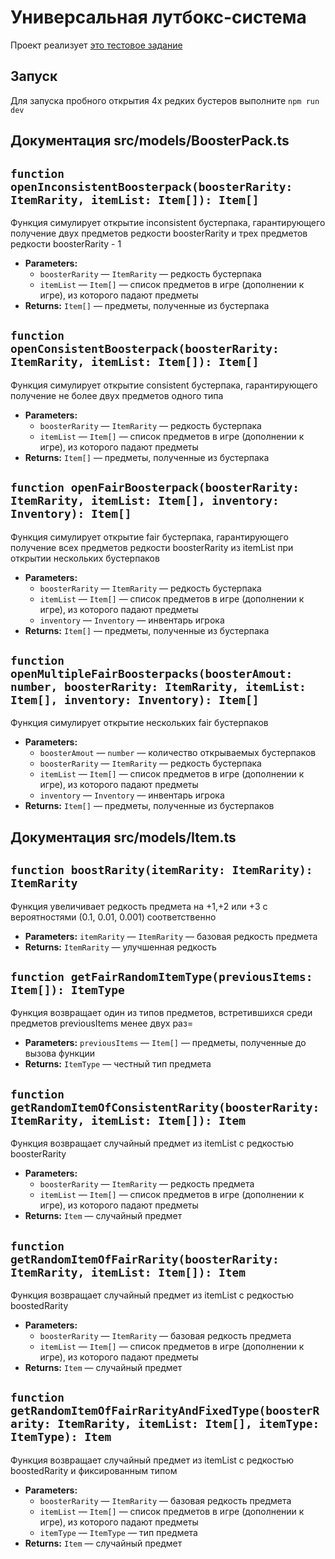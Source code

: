 # Универсальная лутбокс-система

Проект реализует [это тестовое задание](https://drive.google.com/file/d/13VxR410LdtphyVVxx3pJdG3cNSuX_6Y_/view)

## Запуск

Для запуска пробного открытия 4х редких бустеров выполните ```npm run dev```

## Документация src/models/BoosterPack.ts

## `function openInconsistentBoosterpack(boosterRarity: ItemRarity, itemList: Item[]): Item[]`

Функция симулирует открытие inconsistent бустерпака, гарантирующего получение двух предметов редкости boosterRarity и трех предметов редкости boosterRarity - 1

* **Parameters:**
  * `boosterRarity` — `ItemRarity` — редкость бустерпака
  * `itemList` — `Item[]` — список предметов в игре (дополнении к игре), из которого падают предметы
* **Returns:** `Item[]` — предметы, полученные из бустерпака

## `function openConsistentBoosterpack(boosterRarity: ItemRarity, itemList: Item[]): Item[]`

Функция симулирует открытие consistent бустерпака, гарантирующего получение не более двух предметов одного типа

* **Parameters:**
  * `boosterRarity` — `ItemRarity` — редкость бустерпака
  * `itemList` — `Item[]` — список предметов в игре (дополнении к игре), из которого падают предметы
* **Returns:** `Item[]` — предметы, полученные из бустерпака

## `function openFairBoosterpack(boosterRarity: ItemRarity, itemList: Item[], inventory: Inventory): Item[]`

Функция симулирует открытие fair бустерпака, гарантирующего получение всех предметов редкости boosterRarity из itemList при открытии нескольких бустерпаков

* **Parameters:**
  * `boosterRarity` — `ItemRarity` — редкость бустерпака
  * `itemList` — `Item[]` — список предметов в игре (дополнении к игре), из которого падают предметы
  * `inventory` — `Inventory` — инвентарь игрока
* **Returns:** `Item[]` — предметы, полученные из бустерпака

## `function openMultipleFairBoosterpacks(boosterAmout: number, boosterRarity: ItemRarity, itemList: Item[], inventory: Inventory): Item[]`

Функция симулирует открытие нескольких fair бустерпаков

* **Parameters:**
  * `boosterAmout` — `number` — количество открываемых бустерпаков
  * `boosterRarity` — `ItemRarity` — редкость бустерпака
  * `itemList` — `Item[]` — список предметов в игре (дополнении к игре), из которого падают предметы
  * `inventory` — `Inventory` — инвентарь игрока
* **Returns:** `Item[]` — предметы, полученные из бустерпаков

## Документация src/models/Item.ts

## `function boostRarity(itemRarity: ItemRarity): ItemRarity`

Функция увеличивает редкость предмета на +1,+2 или +3 с вероятностями (0.1, 0.01, 0.001) соответственно

* **Parameters:** `itemRarity` — `ItemRarity` — базовая редкость предмета
* **Returns:** `ItemRarity` — улучшенная редкость

## `function getFairRandomItemType(previousItems: Item[]): ItemType`

Функция возвращает один из типов предметов, встретившихся среди предметов previousItems менее двух раз=

* **Parameters:** `previousItems` — `Item[]` — предметы, полученные до вызова функции
* **Returns:** `ItemType` — честный тип предмета

## `function getRandomItemOfConsistentRarity(boosterRarity: ItemRarity, itemList: Item[]): Item`

Функция возвращает случайный предмет из itemList с редкостью boosterRarity

* **Parameters:**
  * `boosterRarity` — `ItemRarity` — редкость предмета
  * `itemList` — `Item[]` — список предметов в игре (дополнении к игре), из которого падают предметы
* **Returns:** `Item` — случайный предмет

## `function getRandomItemOfFairRarity(boosterRarity: ItemRarity, itemList: Item[]): Item`

Функция возвращает случайный предмет из itemList с редкостью boostedRarity

* **Parameters:**
  * `boosterRarity` — `ItemRarity` — базовая редкость предмета
  * `itemList` — `Item[]` — список предметов в игре (дополнении к игре), из которого падают предметы
* **Returns:** `Item` — случайный предмет

## `function getRandomItemOfFairRarityAndFixedType(boosterRarity: ItemRarity, itemList: Item[], itemType: ItemType): Item`

Функция возвращает случайный предмет из itemList с редкостью boostedRarity и фиксированным типом

* **Parameters:**
  * `boosterRarity` — `ItemRarity` — базовая редкость предмета
  * `itemList` — `Item[]` — список предметов в игре (дополнении к игре), из которого падают предметы
  * `itemType` — `ItemType` — тип предмета
* **Returns:** `Item` — случайный предмет
